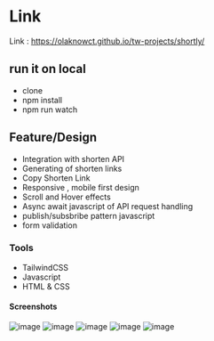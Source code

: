 # Link
Link : https://olaknowct.github.io/tw-projects/shortly/

## run it on local
- clone
- npm install
- npm run watch

## Feature/Design

- Integration with shorten API 
- Generating of shorten links
- Copy Shorten Link
- Responsive , mobile first design
- Scroll and Hover effects
- Async await javascript of API request handling
- publish/subsbribe pattern javascript
- form validation

### Tools 

- TailwindCSS
- Javascript
- HTML & CSS

#### Screenshots
![image](https://user-images.githubusercontent.com/69885800/232085295-1a3724b3-baf7-4278-a4e6-2995f50c0bb3.png)
![image](https://user-images.githubusercontent.com/69885800/232084938-7452a4d2-7a26-4a7a-a562-eb2cbb3de88c.png)
![image](https://user-images.githubusercontent.com/69885800/232085070-6bd98e5d-10ee-4fed-8c72-8eb170b16d52.png)
![image](https://user-images.githubusercontent.com/69885800/232085383-a3c89170-2aab-4160-8a01-0114cade5679.png)
![image](https://user-images.githubusercontent.com/69885800/232085444-4667ec26-59c8-4fab-9878-128dbef6474b.png)


